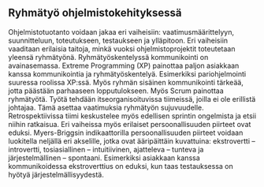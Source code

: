 ## Ryhmätyö ohjelmistokehityksessä

Ohjelmistotuotanto voidaan jakaa eri vaiheisiin: vaatimusmäärittelyyn, suunnitteluun, toteutukseen, testaukseen ja ylläpitoon. Eri vaiheisiin vaaditaan erilaisia taitoja, minkä vuoksi ohjelmistoprojektit toteutetaan yleensä ryhmätyönä. Ryhmätyöskentelyssä kommunikointi on avainasemassa.
Extreme Programming (XP) painottaa paljon asiakkaan kanssa kommunikointia ja ryhmätyöskentelyä. Esimerkiksi pariohjelmointi suuressa roolissa XP:ssä. Myös ryhmän sisäinen kommunikointi tärkeää, jotta päästään parhaaseen lopputulokseen. 
Myös Scrum painottaa ryhmätyötä. Työtä tehdään itseorganisoituvissa tiimeissä, joilla ei ole erillistä johtajaa. Tämä asettaa vaatimuksia ryhmätyön sujuvuudelle. Retrospektiivissa tiimi keskustelee myös edellisen sprintin ongelmista ja etsii niihin ratkaisua.
Eri vaiheissa myös erilaiset persoonallisuuden piirteet ovat eduksi. Myers-Briggsin indikaattorilla persoonallisuuden piirteet voidaan luokitella neljällä eri akselille, jotka ovat ääripäittäin kuvattuina: ekstrovertti – introvertti, tosiasiallinen – intuitiivinen, ajatteleva – tunteva ja järjestelmällinen – spontaani. Esimerkiksi asiakkaan kanssa kommunikoidessa ekstroverttius on eduksi, kun taas testauksessa on hyötyä järjestelmällisyydestä. 











